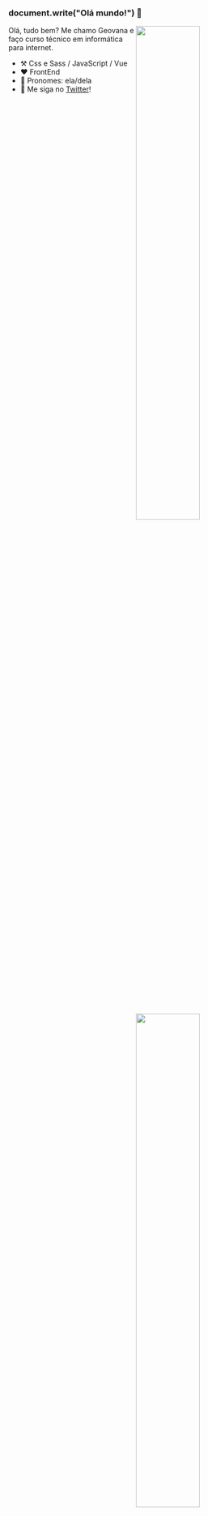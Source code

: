 ### document.write("Olá mundo!") 👋
[<img align="right" width="50%" src="https://github-readme-stats-ouuan.vercel.app/api?username=horodeski&theme=dark&show_icons=true">](https://metrics.lecoq.io/ouuan#gh-dark-mode-only)
[<img align="right" width="50%" src="https://github-readme-stats-ouuan.vercel.app/api?username=horodeski&show_icons=true">](https://metrics.lecoq.io/ouuan#gh-light-mode-only)

Olá, tudo bem? Me chamo Geovana e faço curso técnico em informática para internet.

-   :hammer_and_pick: Css e Sass / JavaScript / Vue 
-   :heart: FrontEnd
-   :woman: Pronomes: ela/dela
-   :thought_balloon: Me siga no [Twitter](https://twitter.com/_horodeski)!
<!--
-   :key: GPG key: [`863A0F9FA8127FA4`](https://github.com/ouuan.gpg)

-->
